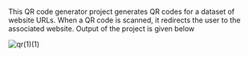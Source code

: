 This QR code generator project generates QR codes for a dataset of website URLs. When a QR code is scanned, it redirects the user to the associated website.
 Output of the project is given below
 
![qr(1)(1)](https://github.com/user-attachments/assets/61596443-cb8a-443f-9142-b10d9b0fc391)
